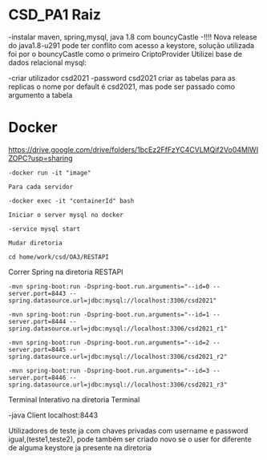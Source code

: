 # CSD_PA1 Raiz
-instalar maven, spring,mysql, java 1.8 com bouncyCastle
-!!!! Nova release do java1.8-u291 pode ter conflito com acesso a keystore, solução utilizada foi por o bouncyCastle como o primeiro CriptoProvider
Utilizei base de dados relacional mysql:

  -criar utilizador csd2021
  -password csd2021
  criar as tabelas para as replicas o nome por default é csd2021, mas pode ser passado como argumento a tabela
  
  
# Docker 


https://drive.google.com/drive/folders/1bcEz2FfFzYC4CVLMQif2Vo04MlWIZOPC?usp=sharing


	-docker run -it "image"
	
	Para cada servidor 
	
	-docker exec -it "containerId" bash 
	
	Iniciar o server mysql no docker 
	
	-service mysql start
	
	Mudar diretoria
	
	cd home/work/csd/OA3/RESTAPI
 
  
  Correr Spring na diretoria RESTAPI
  
    -mvn spring-boot:run -Dspring-boot.run.arguments="--id=0 --server.port=8443 --spring.datasource.url=jdbc:mysql://localhost:3306/csd2021"
    
    -mvn spring-boot:run -Dspring-boot.run.arguments="--id=1 --server.port=8444 --spring.datasource.url=jdbc:mysql://localhost:3306/csd2021_r1"
    
    -mvn spring-boot:run -Dspring-boot.run.arguments="--id=2 --server.port=8445 --spring.datasource.url=jdbc:mysql://localhost:3306/csd2021_r2"
    
    -mvn spring-boot:run -Dspring-boot.run.arguments="--id=3 --server.port=8446 --spring.datasource.url=jdbc:mysql://localhost:3306/csd2021_r3"
    
   
   Terminal Interativo na diretoria Terminal 
   
   -java Client localhost:8443
   
   Utilizadores de teste ja com chaves privadas com username e password igual,(teste1,teste2), pode também ser criado novo se o user for diferente de alguma keystore ja presente na diretoria  
    
   
